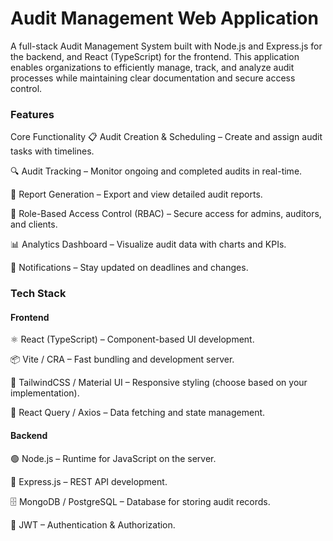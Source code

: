 # Audit Management Web Application
A full-stack Audit Management System built with Node.js and Express.js for the backend, and React (TypeScript) for the frontend.
This application enables organizations to efficiently manage, track, and analyze audit processes while maintaining clear documentation and secure access control.

### Features
Core Functionality
📋 Audit Creation & Scheduling – Create and assign audit tasks with timelines.

🔍 Audit Tracking – Monitor ongoing and completed audits in real-time.

📝 Report Generation – Export and view detailed audit reports.

🔐 Role-Based Access Control (RBAC) – Secure access for admins, auditors, and clients.

📊 Analytics Dashboard – Visualize audit data with charts and KPIs.

🔔 Notifications – Stay updated on deadlines and changes.

### Tech Stack
#### Frontend
⚛ React (TypeScript) – Component-based UI development.

📦 Vite / CRA – Fast bundling and development server.

🎨 TailwindCSS / Material UI – Responsive styling (choose based on your implementation).

🔄 React Query / Axios – Data fetching and state management.

#### Backend
🟢 Node.js – Runtime for JavaScript on the server.

🚀 Express.js – REST API development.

🗄 MongoDB / PostgreSQL – Database for storing audit records.

🔐 JWT – Authentication & Authorization.
